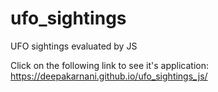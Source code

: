 # ufo_sightings
UFO sightings evaluated by JS

Click on the following link to see it's application:
https://deepakarnani.github.io/ufo_sightings_js/

